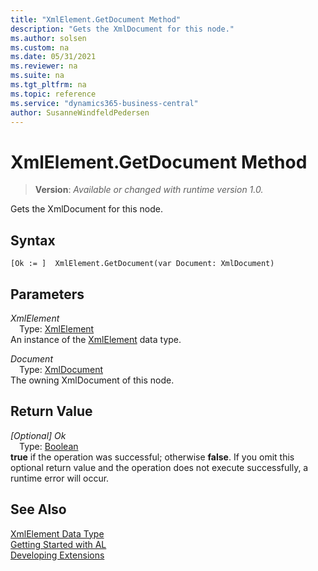 ```yaml
---
title: "XmlElement.GetDocument Method"
description: "Gets the XmlDocument for this node."
ms.author: solsen
ms.custom: na
ms.date: 05/31/2021
ms.reviewer: na
ms.suite: na
ms.tgt_pltfrm: na
ms.topic: reference
ms.service: "dynamics365-business-central"
author: SusanneWindfeldPedersen
---
```

[//]: # (START>DO_NOT_EDIT)
[//]: # (IMPORTANT:Do not edit any of the content between here and the END>DO_NOT_EDIT.)
[//]: # (Any modifications should be made in the .xml files in the ModernDev repo.)
# XmlElement.GetDocument Method
> **Version**: _Available or changed with runtime version 1.0._

Gets the XmlDocument for this node.


## Syntax
```
[Ok := ]  XmlElement.GetDocument(var Document: XmlDocument)
```
## Parameters
*XmlElement*  
&emsp;Type: [XmlElement](xmlelement-data-type.md)  
An instance of the [XmlElement](xmlelement-data-type.md) data type.  

*Document*  
&emsp;Type: [XmlDocument](../xmldocument/xmldocument-data-type.md)  
The owning XmlDocument of this node.  


## Return Value
*[Optional] Ok*  
&emsp;Type: [Boolean](../boolean/boolean-data-type.md)  
**true** if the operation was successful; otherwise **false**.   If you omit this optional return value and the operation does not execute successfully, a runtime error will occur.  


[//]: # (IMPORTANT: END>DO_NOT_EDIT)
## See Also
[XmlElement Data Type](xmlelement-data-type.md)  
[Getting Started with AL](../../devenv-get-started.md)  
[Developing Extensions](../../devenv-dev-overview.md)
